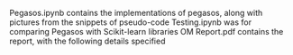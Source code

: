 Pegasos.ipynb contains the implementations of pegasos, along with pictures from the snippets of pseudo-code
Testing.ipynb was for comparing Pegasos with Scikit-learn libraries
OM Report.pdf contains the report, with the following details specified

